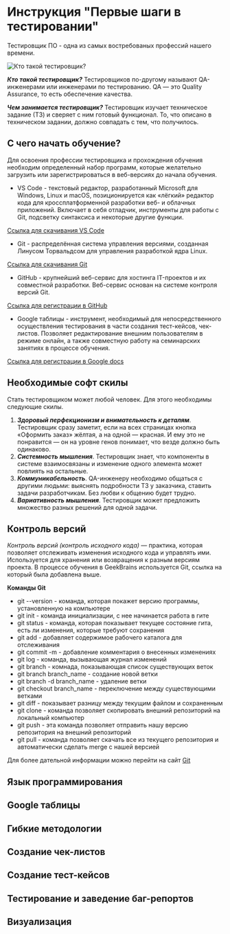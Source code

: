 # Инструкция "Первые шаги в тестировании"

Тестировщик ПО - одна из самых востребованых профессий нашего времени.

![Кто такой тестировщик?](QA.png)

**_Кто такой тестировщик?_**
Тестировщиков по-другому называют QA-инженерами или инженерами по тестированию. QA — это Quality Assurance, то есть обеспечение качества. 

**_Чем занимается тестировщик?_**
Тестировщик изучает техническое задание (ТЗ) и сверяет с ним готовый функционал. То, что описано в техническом задании, должно совпадать с тем, что получилось.

## С чего начать обучение?

Для освоения профессии тестировщика и прохождения обучения необходим определенный набор программ, которые желательно загрузить или зарегистрироваться в веб-версиях до начала обучения.

* VS Code -  текстовый редактор, разработанный Microsoft для Windows, Linux и macOS, позиционируется как «лёгкий» редактор кода для кроссплатформенной разработки веб- и облачных приложений. Включает в себя отладчик, инструменты для работы с Git, подсветку синтаксиса и некоторые другие функции.  

[Ссылка для скачивания VS Code](https://code.visualstudio.com)

* Git - распределённая система управления версиями, созданная Линусом Торвальдсом для управления разработкой ядра Linux.

[Ссылка для скачивания Git](https://git-scm.com)

* GitHub - крупнейший веб-сервис для хостинга IT-проектов и их совместной разработки. Веб-сервис основан на системе контроля версий Git.

[Ссылка для регистрации в GitHub](https://github.com)

* Google таблицы - инструмент, необходимый для непосредственного осуществления тестирования в части создания тест-кейсов, чек-листов. Позволяет редактирование внешним пользователям в режиме онлайн, а также совместную работу на семинарских занятиях в процессе обучения.

[Ccылка для регистрации в Google docs](https://www.google.ru/intl/ru/docs/about/)

## Необходимые софт скилы

Стать тестировщиком может любой человек. Для этого необходимы следующие скилы.

1. _**Здоровый перфекционизм и внимательность к деталям**_. Тестировщик сразу заметит, если на всех страницах кнопка «Оформить заказ» жёлтая, а на одной — красная. И ему это не понравится — он на уровне генов понимает, что везде должно быть одинаково.
2. _**Системность мышления**_. Тестировщик знает, что компоненты в системе взаимосвязаны и изменение одного элемента может повлиять на остальные.
3. _**Коммуникабельность**_. QA-инженеру необходимо общаться с другими людьми: выяснять подробности ТЗ у заказчика, ставить задачи разработчикам. Без любви к общению будет трудно.
4. _**Вариативность мышления**_. Тестировщик может предложить множество разных решений для одной задачи.

## Контроль версий

*Контроль версий (контроль исходного кода)* — практика, которая позволяет отслеживать изменения исходного кода и управлять ими. Используется для хранения или возвращения к разным версиям проекта. В процессе обучения в GeekBrains используется Git, ссылка на который была добавлена выше.

**Команды Git**

* git --version - команда, которая покажет версию программы, установленную на компьютере
* git init - команда инициализации, с нее начинается работа в гите
* git status - команда, которая показывает текущее состояние гита, есть ли изменения, которые требуют сохранения
* git add - добавляет содержимое рабочего каталога для отслеживания
* git commit -m - добавление комментария о внесенных изменениях
* git log - команда, вызывающая журнал изменений
* git branch - комнада, показывающая список существующих веток
* git branch branch_name - создание новой ветки
* git branch -d branch_name - удаление ветки
* git checkout branch_name - переключение между существующими ветками
* git diff - показывает разницу между текущим файлом и сохраненным
* git clone - команда позволяет скопировать внешний репозиторий на локальный компьютер
* git push - эта команда позволяет отправить нашу версию репозитория на внешний репозиторий
* git pull - команда позволяет скачать все из текущего репозитория и автоматически сделать merge с нашей версией

Для более дательной информации можно перейти на сайт [Git](https://git-scm.com)

## Язык программирования

## Google таблицы

## Гибкие методологии

## Создание чек-листов

## Создание тест-кейсов

## Тестирование и заведение баг-репортов

## Визуализация